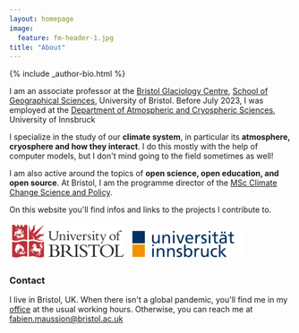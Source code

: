 ```yaml
---
layout: homepage
image:
  feature: fm-header-1.jpg
title: "About"
---
```


<footer role="contentinfo">
  <div class="article-author-bottom">
    {% include _author-bio.html %}
  </div>
</footer>

I am an associate professor at the [Bristol Glaciology Centre](http://www.bristol.ac.uk/geography/research/bgc),
[School of Geographical Sciences](http://www.bristol.ac.uk/geography), University of Bristol.
Before July 2023, I was employed at the [Department of Atmospheric and Cryospheric Sciences](http://acinn.uibk.ac.at),
University of Innsbruck

I&#160;specialize in the study of our **climate system**, in particular
its **atmosphere, cryosphere and how they interact**.
I do this mostly with the help of computer models,
but I don't mind going to the field sometimes as well!

I am also active around the topics of **open science, open education, and open source**.
At Bristol, I am the programme director of the [MSc Climate Change Science and Policy](https://www.bristol.ac.uk/study/postgraduate/taught/msc-climate-change-science-and-policy).

On this website you'll find infos and links to the projects I contribute to.

<a href="http://www.bristol.ac.uk"><img src="images/uob_logo.png" alt="UoB Logo" style="width:200px;margin: 5px 5px 5px 5px;"></a>
<a href="https://www.uibk.ac.at/en/"><img src="images/uibk_logo.png" alt="ACINN Logo" style="width:200px;margin: 5px 5px 5px 5px;"></a>

### Contact

<p>
I live in Bristol, UK. When there isn't a global pandemic, you'll find me in my <a href="https://www.bristol.ac.uk/people/person/Fabien-Maussion-1af08aa4-9b2a-4a83-bba7-95c10b97ee1e/">office</a> at the usual
working hours.  Otherwise, you can reach me at <u><span id="obf"><script>document.getElementById("obf").innerHTML="<n uers=\"znvygb:snovra.znhffvba@oevfgby.np.hx?fhowrpg=Pbagnpg\" gnetrg=\"_oynax\">snovra.znhffvba@oevfgby.np.hx</n>".replace(/[a-zA-Z]/g,function(c){return String.fromCharCode((c<="Z"?90:122)>=(c=c.charCodeAt(0)+13)?c:c-26);});document.body.appendChild(eo);</script>
<noscript><span style="unicode-bidi:bidi-override;direction:rtl;">ku.ca.lotsirb@noissuam.neibaf</span></noscript></span></u></p>
